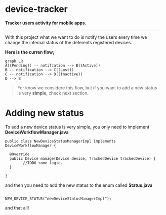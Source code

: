 # device-tracker  
  
**Tracker users activity for mobile apps.**  
****
  
With this project what we want to do is notify the users every time we change the internal status of the deferents registered devices.  

**Here is the curren flow;** 

```mermaid
graph LR
A((Pending)) -- notifcation --> B((Active))
B -- notification --> C((Lost))
C -- notification --> D((Inactive))
D --> B
```
> For know we considere this flow, but if you want to add a new status is very **simple**, check next section.

# Adding new status

To add a new device status is very simple, you only need to implement **DeviceWorkflowManager.java** 
```
public class NewDeviceStatusManagerImpl implements DeviceWorkflowManager {  
  
  @Override  
  public Device manage(Device device, TrackedDevice trackedDevice) {  
		//TODO some logic.
  } 
  
}
```
and then you need to add the new status to the enum called **Status.java**
```

NEW_DEVICE_STATUS("newDeviceStatusManagerImpl");

```
and that all!